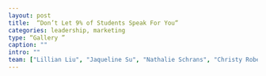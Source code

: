 ```yaml
---
layout: post
title:  “Don’t Let 9% of Students Speak For You“
categories: leadership, marketing
type: “Gallery ”
caption: ""
intro: ""
team: ["Lillian Liu", "Jaqueline Su", "Nathalie Schrans", "Christy Robertson"]
---
```

